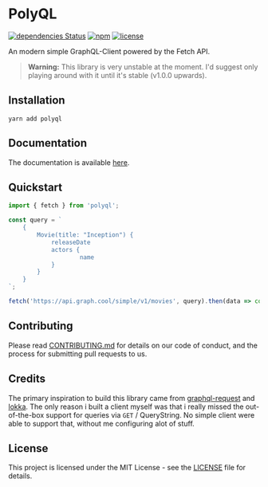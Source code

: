 # PolyQL

[![dependencies Status](https://david-dm.org/schulke-214/polyql/status.svg)](https://david-dm.org/schulke-214/polyql)
[![npm](https://img.shields.io/npm/v/polyql.svg)](https://www.npmjs.com/package/polyql)
[![license](https://img.shields.io/github/license/schulke-214/polyql.svg)]()

An modern simple GraphQL-Client powered by the Fetch API.

> **Warning:** This library is very unstable at the moment. I'd suggest only playing around with it until it's stable (v1.0.0 upwards).

## Installation

```
yarn add polyql
```

## Documentation

The documentation is available [here](https://schulke-214.github.io/polyql).

## Quickstart

```ts
import { fetch } from 'polyql';

const query = `
    {
        Movie(title: "Inception") {
            releaseDate
            actors {
                    name
            }
        }
    }
`;

fetch('https://api.graph.cool/simple/v1/movies', query).then(data => console.log(data));
```

## Contributing

Please read [CONTRIBUTING.md](./CONTRIBUTING.md) for details on our code of
conduct, and the process for submitting pull requests to us.

## Credits

The primary inspiration to build this library came from [graphql-request](https://github.com/prisma-labs/graphql-request) and [lokka](https://github.com/kadirahq/lokka). The only reason i built a client myself was that i really missed the out-of-the-box support for queries via `GET` / QueryString. No simple client were able to support that, without me configuring alot of stuff.

## License

This project is licensed under the MIT License - see the [LICENSE](LICENSE) file
for details.
